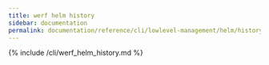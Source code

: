 ```yaml
---
title: werf helm history
sidebar: documentation
permalink: documentation/reference/cli/lowlevel-management/helm/history.html
---
```


{% include /cli/werf_helm_history.md %}
